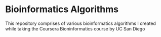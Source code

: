 # Bioinformatics Algorithms

This repository comprises of various bioinformatics algorithms I created while taking the Coursera Bioninformatics course by UC San Diego
